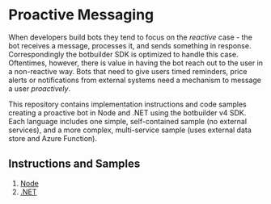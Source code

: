 # Proactive Messaging
When developers build bots they tend to focus on the _reactive_ case - the bot receives a message, processes it, and sends something in response. Correspondingly the botbuilder SDK is optimized to handle this case. Oftentimes, however, there is value in having the bot reach out to the user in a non-reactive way. Bots that need to give users timed reminders, price alerts or notifications from external systems need a mechanism to message a user _proactively_.

This repository contains implementation instructions and code samples creating a proactive bot in Node and .NET using the botbuilder v4 SDK. Each language includes one simple, self-contained sample (no external services), and a more complex, multi-service sample (uses external data store and Azure Function). 

## Instructions and Samples

1. [Node](https://github.com/lucashuet93/botbuilder-proactivemessaging/tree/master/node)
2. [.NET](https://github.com/lucashuet93/botbuilder-proactivemessaging/tree/master/dotnet)
